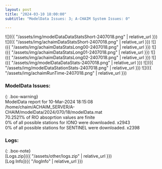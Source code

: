```yaml
---
layout: post
title: "2024-03-10 18:00:00"
subtitle: "ModelData Issues: 3; A-CHAIM System Issues: 0"

---
```


![]({{ "/assets/img/modelDataDataStatsShort-2407018.png" | relative_url }})
![]({{ "/assets/img/achaimDataStatsShort-2407018.png" | relative_url }})
![]({{ "/assets/img/achaimDataStatsLong00-2407018.png" | relative_url }})
![]({{ "/assets/img/achaimDataStatsLong01-2407018.png" | relative_url }})
![]({{ "/assets/img/achaimDataStatsLong02-2407018.png" | relative_url }})
![]({{ "/assets/img/modelDataDataStats-2407018.png" | relative_url }})
![]({{ "/assets/img/modelDataStationStats-2407018.png" | relative_url }})
![]({{ "/assets/img/achaimRunTime-2407018.png" | relative_url }})


### ModelData Issues:  
  
{: .box-warning}  
 ModelData report for 10-Mar-2024 18:15:08   
 /home/chaim/ACHAIM_SERVER/A-CHAIM/modelData/2024/070/18/modelData.mat   
 70.2521% of RIO absoprtion values are finite   
 0% of all possible stations for IONO were downloaded. x2943   
 0% of all possible stations for SENTINEL were downloaded. x2398   
  


### Logs:  
  
{: .box-note}  
[Logs.zip]({{ "/assets/other/logs.zip" | relative_url }})  
[Log Info]({{ "/logInfo" | relative_url }})  
